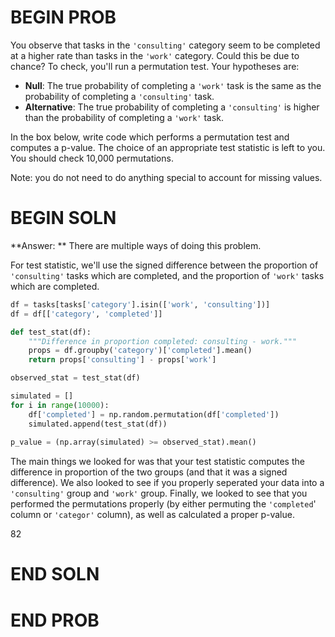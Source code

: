 # BEGIN PROB

You observe that tasks in the `'consulting'` category seem to be completed
at a higher rate than tasks in the `'work'` category. Could this be due to
chance? To check, you'll run a permutation test. Your hypotheses are:
 - **Null**: The true probability of completing a `'work'` task is the same as the probability of completing a `'consulting'` task.
 - **Alternative**: The true probability of completing a `'consulting'` is higher than the probability of completing a `'work'` task.


In the box below, write code which performs a permutation test and computes a p-value. The choice of an appropriate test statistic is left to you. You should check 10,000 permutations.

Note: you do not need to do anything special to account for missing values.

# BEGIN SOLN

**Answer: ** There are multiple ways of doing this problem.

For test statistic, we'll use the signed difference between the
proportion of `'consulting'` tasks which are completed, and the
proportion of `'work'` tasks which are completed.

```py
df = tasks[tasks['category'].isin(['work', 'consulting'])]
df = df[['category', 'completed']]

def test_stat(df):
    """Difference in proportion completed: consulting - work."""
    props = df.groupby('category')['completed'].mean()
    return props['consulting'] - props['work']

observed_stat = test_stat(df)

simulated = []
for i in range(10000):
    df['completed'] = np.random.permutation(df['completed'])
    simulated.append(test_stat(df))
    
p_value = (np.array(simulated) >= observed_stat).mean()
```

The main things we looked for was that your test statistic computes the difference in proportion of the two groups (and that it was a signed difference). We also looked to see if you properly seperated your data into a `'consulting'` group and `'work'` group. Finally, we looked to see that you performed the permutations properly (by either permuting the `'completed`' column or `'categor'` column), as well as calculated a proper p-value.

<average>82</average>

# END SOLN

# END PROB